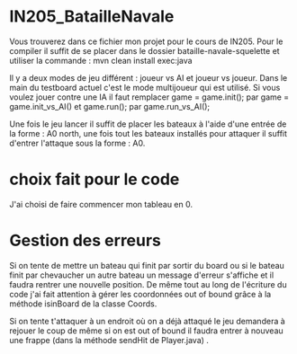 # IN205_BatailleNavale

Vous trouverez dans ce fichier mon projet pour le cours de IN205. 
Pour le compiler il suffit de se placer dans le dossier bataille-navale-squelette et utiliser la commande :  mvn clean install exec:java 


Il y a deux modes de jeu différent : joueur vs AI et joueur vs joueur. Dans le main du testboard actuel c'est le mode multijoueur qui est utilisé. Si vous voulez jouer contre une IA
il faut remplacer game = game.init(); par game = game.init_vs_AI() et game.run(); par game.run_vs_AI();


Une fois le jeu lancer il suffit de placer les bateaux à l'aide d'une entrée de la forme  : A0 north, une fois tout les bateaux installés pour attaquer il suffit d'entrer l'attaque
sous la forme : A0.

# choix fait pour le code
J'ai choisi de faire commencer mon tableau en 0. 

# Gestion des erreurs 
Si on tente de mettre un bateau qui finit par sortir du board ou si le bateau finit par chevaucher un autre bateau un message d'erreur s'affiche et il faudra rentrer une nouvelle position. De même tout au long de l'écriture du code j'ai fait attention à gérer les coordonnées out of bound grâce à la méthode isinBoard de la classe Coords.

Si on tente t'attaquer à un endroit où on a déjà attaqué le jeu demandera à rejouer le coup de même si on est out of bound il faudra entrer à nouveau une frappe (dans la méthode sendHit de Player.java) . 
